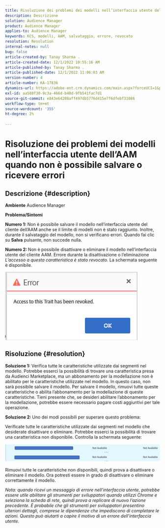 ```yaml
---
title: Risoluzione dei problemi dei modelli nell’interfaccia utente dell’AAM quando non è possibile salvare o ricevere errori
description: Descrizione
solution: Audience Manager
product: Audience Manager
applies-to: Audience Manager
keywords: KCS, modelli, AAM, salvataggio, errore, revocato
resolution: Resolution
internal-notes: null
bug: false
article-created-by: Tanay Sharma .
article-created-date: 12/1/2022 10:55:16 AM
article-published-by: Tanay Sharma .
article-published-date: 12/1/2022 11:06:03 AM
version-number: 4
article-number: KA-17836
dynamics-url: https://adobe-ent.crm.dynamics.com/main.aspx?forceUCI=1&pagetype=entityrecord&etn=knowledgearticle&id=f6b87ca2-6671-ed11-9562-6045bd006239
exl-id: aa588f30-9c3a-466d-b48d-9fb541fac7d1
source-git-commit: e843e64208aff497db5776d415e7f6dfebf31086
workflow-type: tm+mt
source-wordcount: '355'
ht-degree: 2%

---
```


# Risoluzione dei problemi dei modelli nell’interfaccia utente dell’AAM quando non è possibile salvare o ricevere errori

## Descrizione {#description}

<b>Ambiente</b>
Audience Manager


<b>Problema/Sintomi</b>


<b>Numero 1:</b> Non è possibile salvare il modello nell’interfaccia utente del cliente dell’AAM anche se il limite di modelli non è stato raggiunto. Inoltre, durante il salvataggio del modello, non si verificano errori. Quando fai clic su <b>Salva</b> pulsante, non succede nulla.



<b>Numero 2: </b>Non è possibile disattivare o eliminare il modello nell’interfaccia utente del cliente AAM. Errore durante la disattivazione o l’eliminazione *L’accesso a questa caratteristica è stato revocato.* La schermata seguente è disponibile.





![](assets/___f7b87ca2-6671-ed11-9562-6045bd006239___.png)


## Risoluzione {#resolution}


<b>Soluzione 1:</b> Verifica tutte le caratteristiche utilizzate dai segmenti nel modello. Potrebbe esserci la possibilità di trovare una caratteristica presa da Audienci Marketplace, ma un abbonamento per la modellazione non è abilitato per le caratteristiche utilizzate nel modello. In questo caso, non sarà possibile salvare il modello. Per salvare il modello, rimuovi tutte queste caratteristiche o abilita l’abbonamento per la modellazione di queste caratteristiche. Tieni presente che, se desideri abilitare l’abbonamento per la modellazione, potrebbe essere necessario pagare costi aggiuntivi per tale operazione.



<b>Soluzione 2: </b>Uno dei modi possibili per superare questo problema:

Verificate tutte le caratteristiche utilizzate dai segmenti nel modello che desiderate disattivare o eliminare. Potrebbe esserci la possibilità di trovare una caratteristica non disponibile. Controlla la schermata seguente:



![](assets/6ce5c786-9e7b-ec11-8d21-0022480aace4.png)

Rimuovi tutte le caratteristiche non disponibili, quindi prova a disattivare o eliminare il modello. Ora potresti essere in grado di disattivare o eliminare correttamente il modello.





*Nota: quando ricevi un messaggio di errore nell’interfaccia utente, potrebbe essere utile abilitare gli strumenti per sviluppatori quando utilizzi Chrome e seleziona la scheda di rete, quindi prova a replicare di nuovo l’azione precedente. È probabile che gli strumenti per sviluppatori presentino ulteriori dettagli, comprese le dipendenze che impediscono di completare le azioni. Questo può aiutarti a capire il motivo di un errore dell’interfaccia utente.*
